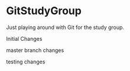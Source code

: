 # GitStudyGroup
Just playing around with Git for the study group.

Initial Changes

master branch changes

testing changes